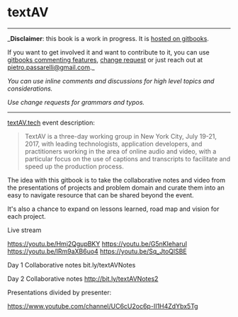 # textAV 


---

_**Disclaimer**: this book is a work in progress.
It is [hosted on gitbooks](https://pietropassarelli.gitbooks.io/textav/). 

If you want to get involved it and want to contribute to it, you can use [gitbooks commenting features](https://www.gitbook.com/blog/features/discussions), [ change request](https://help.gitbook.com/books/what-are-change-requests.html) or just reach out at [pietro.passarelli@gmail.com](/pietro.passarelli@gmail.com)._

_You can use inline comments and discussions for high level topics and considerations._

_Use change requests for grammars and typos._

---

[textAV.tech](http://textAV.tech) event description:

>TextAV is a three-day working group in New York City, July 19-21, 2017, with leading technologists, application developers, and practitioners working in the area of online audio and video, with a particular focus on the use of captions and transcripts to facilitate and speed up the production process.




The idea with this gitbook is to take the collaborative notes and video from the presentations of projects and problem domain and curate them into an easy to navigate resource that can be shared beyond the event. 

It's also a chance to expand on lessons learned, road map and vision for each project. 


Live stream

https://youtu.be/Hmj2QgupBKY 
https://youtu.be/G5nKIeharuI https://youtu.be/IRm9aXB6uo4
https://youtu.be/Sq_JtoQlSBE 

Day 1 Collaborative notes bit.ly/textAVNotes

Day 2 Collaborative notes http://bit.ly/textAVNotes2 




Presentations divided by presenter: 

https://www.youtube.com/channel/UC6cU2oc6p-II1H4ZdYbx5Tg 